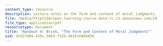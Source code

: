 ```yaml
---
content_type: resource
description: Lecture notes on the form and content of moral judgments.
file: /media/https%3A/open-learning-course-data-rc.s3.amazonaws.com/24-231-ethics-fall-2009/dc827d04419c5663f22b44241646b856_MIT24_231F09_lec05.pdf
file_type: application/pdf
resourcetype: Document
title: 'Handout 4: Brink, "The Form and Content of Moral Judgments"'
uid: dc827d04-419c-5663-f22b-44241646b856
---
```

